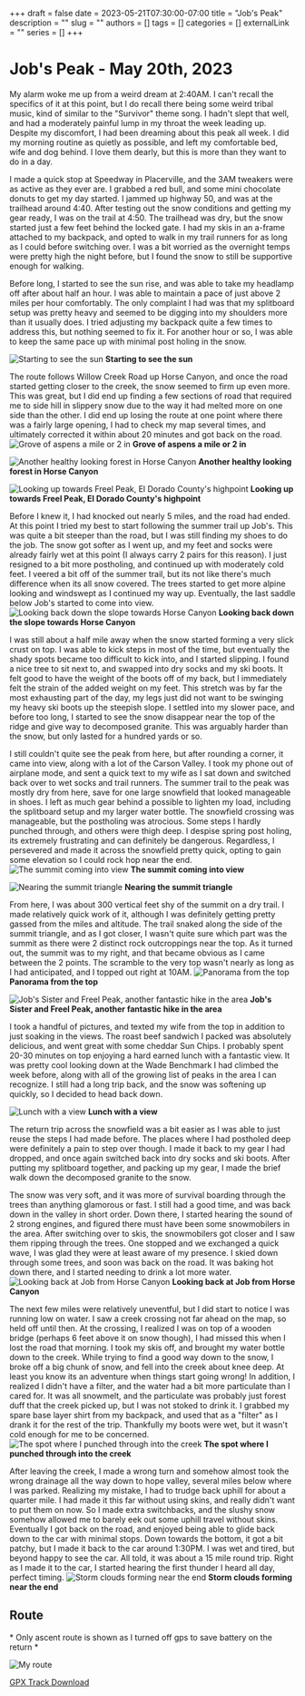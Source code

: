 +++
draft = false
date = 2023-05-21T07:30:00-07:00
title = "Job's Peak"
description = ""
slug = ""
authors = []
tags = []
categories = []
externalLink = ""
series = []
+++

# Job's Peak - May 20th, 2023

My alarm woke me up from a weird dream at 2:40AM. I can't recall the specifics of it at this point, but I do recall there being some weird tribal music, kind of similar to the "Survivor" theme song. I hadn't slept that well, and had a moderately painful lump in my throat the week leading up. Despite my discomfort, I had been dreaming about this peak all week. I did my morning routine as quietly as possible, and left my comfortable bed, wife and dog behind. I love them dearly, but this is more than they want to do in a day.

I made a quick stop at Speedway in Placerville, and the 3AM tweakers were as active as they ever are. I grabbed a red bull, and some mini chocolate donuts to get my day started. I jammed up highway 50, and was at the trailhead around 4:40. After testing out the snow conditions and getting my gear ready, I was on the trail at 4:50. The trailhead was dry, but the snow started just a few feet behind the locked gate. I had my skis in an a-frame attached to my backpack, and opted to walk in my trail runners for as long as I could before switching over. I was a bit worried as the overnight temps were pretty high the night before, but I found the snow to still be supportive enough for walking. 

Before long, I started to see the sun rise, and was able to take my headlamp off after about half an hour. I was able to maintain a pace of just above 2 miles per hour comfortably. The only complaint I had was that my splitboard setup was pretty heavy and seemed to be digging into my shoulders more than it usually does. I tried adjusting my backpack quite a few times to address this, but nothing seemed to fix it. For another hour or so, I was able to keep the same pace up with minimal post holing in the snow.

![Starting to see the sun](https://s3.us-west-1.wasabisys.com/web-assets/jobs-5-20-23/PXL_20230520_121006097.jpg)
**Starting to see the sun**

The route follows Willow Creek Road up Horse Canyon, and once the road started getting closer to the creek, the snow seemed to firm up even more. This was great, but I did end up finding a few sections of road that required me to side hill in slippery snow due to the way it had melted more on one side than the other. I did end up losing the route at one point where there was a fairly large opening, I had to check my map several times, and ultimately corrected it within about 20 minutes and got back on the road. 
![Grove of aspens a mile or 2 in ](https://s3.us-west-1.wasabisys.com/web-assets/jobs-5-20-23/PXL_20230520_121915499.jpg)
**Grove of aspens a mile or 2 in**

![Another healthy looking forest in Horse Canyon ](https://s3.us-west-1.wasabisys.com/web-assets/jobs-5-20-23/PXL_20230520_123639102.jpg)
**Another healthy looking forest in Horse Canyon**

![Looking up towards Freel Peak, El Dorado County's highpoint](https://s3.us-west-1.wasabisys.com/web-assets/jobs-5-20-23/PXL_20230520_142735835.jpg)
**Looking up towards Freel Peak, El Dorado County's highpoint**

Before I knew it, I had knocked out nearly 5 miles, and the road had ended. At this point I tried my best to start following the summer trail up Job's. This was quite a bit steeper than the road, but I was still finding my shoes to do the job. The snow got softer as I went up, and my feet and socks were already fairly wet at this point (I always carry 2 pairs for this reason). I just resigned to a bit more postholing, and continued up with moderately cold feet. I veered a bit off of the summer trail, but its not like there's much difference when its all snow covered. The trees started to get more alpine looking and windswept as I continued my way up. Eventually, the last saddle below Job's started to come into view.
![Looking back down the slope towards Horse Canyon](https://s3.us-west-1.wasabisys.com/web-assets/jobs-5-20-23/PXL_20230520_154505419.jpg)
**Looking back down the slope towards Horse Canyon**

I was still about a half mile away when the snow started forming a very slick crust on top. I was able to kick steps in most of the time, but eventually the shady spots became too difficult to kick into, and I started slipping. I found a nice tree to sit next to, and swapped into dry socks and my ski boots. It felt good to have the weight of the boots off of my back, but I immediately felt the strain of the added weight on my feet. This stretch was by far the most exhausting part of the day, my legs just did not want to be swinging my heavy ski boots up the steepish slope. I settled into my slower pace, and before too long, I started to see the snow disappear near the top of the ridge and give way to decomposed granite. This was arguably harder than the snow, but only lasted for a hundred yards or so. 

I still couldn't quite see the peak from here, but after rounding a corner, it came into view, along with a lot of the Carson Valley. I took my phone out of airplane mode, and sent a quick text to my wife as I sat down and switched back over to wet socks and trail runners. The summer trail to the peak was mostly dry from here, save for one large snowfield that looked manageable in shoes. I left as much gear behind a possible to lighten my load, including the splitboard setup and my larger water bottle. The snowfield crossing was manageable, but the postholing was atrocious. Some steps I hardly punched through, and others were thigh deep. I despise spring post holing, its extremely frustrating and can definitely be dangerous. Regardless, I persevered and made it across the snowfield pretty quick, opting to gain some elevation so I could rock hop near the end.
![The summit coming into view](https://s3.us-west-1.wasabisys.com/web-assets/jobs-5-20-23/PXL_20230520_174324917.jpg)
**The summit coming into view**

![Nearing the summit triangle](https://s3.us-west-1.wasabisys.com/web-assets/jobs-5-20-23/PXL_20230520_164244047.jpg)
**Nearing the summit triangle**

From here, I was about 300 vertical feet shy of the summit on a dry trail. I made relatively quick work of it, although I was definitely getting pretty gassed from the miles and altitude. The trail snaked along the side of the summit triangle, and as I got closer, I wasn't quite sure which part was the summit as there were 2 distinct rock outcroppings near the top. As it turned out, the summit was to my right, and that became obvious as I came between the 2 points. The scramble to the very top wasn't nearly as long as I had anticipated, and I topped out right at 10AM.
![Panorama from the top](https://s3.us-west-1.wasabisys.com/web-assets/jobs-5-20-23/PXL_20230520_170245931.PANO.jpg)
**Panorama from the top**

![Job's Sister and Freel Peak, another fantastic hike in the area](https://s3.us-west-1.wasabisys.com/web-assets/jobs-5-20-23/PXL_20230520_170447693.jpg)
**Job's Sister and Freel Peak, another fantastic hike in the area**

I took a handful of pictures, and texted my wife from the top in addition to just soaking in the views. The roast beef sandwich I packed was absolutely delicious, and went great with some cheddar Sun Chips. I probably spent 20-30 minutes on top enjoying a hard earned lunch with a fantastic view. It was pretty cool looking down at the Wade Benchmark I had climbed the week before, along with all of the growing list of peaks in the area I can recognize. I still had a long trip back, and the snow was softening up quickly, so I decided to head back down. 

![Lunch with a view](https://s3.us-west-1.wasabisys.com/web-assets/jobs-5-20-23/PXL_20230520_170814795.jpg)
**Lunch with a view**

The return trip across the snowfield was a bit easier as I was able to just reuse the steps I had made before. The places where I had postholed deep were definitely a pain to step over though. I made it back to my gear I had dropped, and once again switched back into dry socks and ski boots. After putting my splitboard together, and packing up my gear, I made the brief walk down the decomposed granite to the snow. 

The snow was very soft, and it was more of survival boarding through the trees than anything glamorous or fast. I still had a good time, and was back down in the valley in short order. Down there, I started hearing the sound of 2 strong engines, and figured there must have been some snowmobilers in the area. After switching over to skis, the snowmobilers got closer and I saw them ripping through the trees. One stopped and we exchanged a quick wave, I was glad they were at least aware of my presence. I skied down through some trees, and soon was back on the road. It was baking hot down there, and I started needing to drink a lot more water.
![Looking back at Job from Horse Canyon](https://s3.us-west-1.wasabisys.com/web-assets/jobs-5-20-23/PXL_20230520_183745390.jpg)
**Looking back at Job from Horse Canyon**

The next few miles were relatively uneventful, but I did start to notice I was running low on water. I saw a creek crossing not far ahead on the map, so held off until then. At the crossing, I realized I was on top of a wooden bridge (perhaps 6 feet above it on snow though), I had missed this when I lost the road that morning. I took my skis off, and brought my water bottle down to the creek. While trying to find a good way down to the snow, I broke off a big chunk of snow, and fell into the creek about knee deep. At least you know its an adventure when things start going wrong! In addition, I realized I didn't have a filter, and the water had a bit more particulate than I cared for. It was all snowmelt, and the particulate was probably just forest duff that the creek picked up, but I was not stoked to drink it. I grabbed my spare base layer shirt from my backpack, and used that as a "filter" as I drank it for the rest of the trip. Thankfully my boots were wet, but it wasn't cold enough for me to be concerned.
![The spot where I punched through into the creek](https://s3.us-west-1.wasabisys.com/web-assets/jobs-5-20-23/PXL_20230520_190927892.jpg)
**The spot where I punched through into the creek**

After leaving the creek, I made a wrong turn and somehow almost took the wrong drainage all the way down to hope valley, several miles below where I was parked. Realizing my mistake, I had to trudge back uphill for about a quarter mile. I had made it this far without using skins, and really didn't want to put them on now. So I made extra switchbacks, and the slushy snow somehow allowed me to barely eek out some uphill travel without skins. Eventually I got back on the road, and enjoyed being able to glide back down to the car with minimal stops. Down towards the bottom, it got a bit patchy, but I made it back to the car around 1:30PM. I was wet and tired, but beyond happy to see the car. All told, it was about a 15 mile round trip. Right as I made it to the car, I started hearing the first thunder I heard all day, perfect timing.
![Storm clouds forming near the end](https://s3.us-west-1.wasabisys.com/web-assets/jobs-5-20-23/PXL_20230520_200145071.jpg)
**Storm clouds forming near the end**

## Route
\* Only ascent route is shown as I turned off gps to save battery on the return \*

![My route](https://s3.us-west-1.wasabisys.com/web-assets/jobs-5-20-23/route.jpg)

[GPX Track Download](https://s3.us-west-1.wasabisys.com/web-assets/jobs-5-20-23/jobs-5-20-23.gpx)
